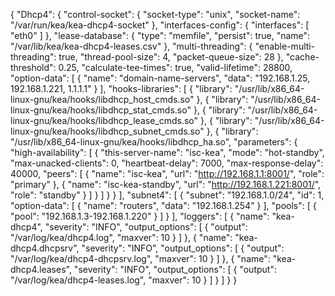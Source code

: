 {
  "Dhcp4": {
    "control-socket": {
      "socket-type": "unix",
      "socket-name": "/var/run/kea/kea-dhcp4-socket"
    },
    "interfaces-config": {
      "interfaces": [
        "eth0"
      ]
    },
    "lease-database": {
      "type": "memfile",
      "persist": true,
      "name": "/var/lib/kea/kea-dhcp4-leases.csv"
    },
    "multi-threading": {
      "enable-multi-threading": true,
      "thread-pool-size": 4,
      "packet-queue-size": 28
    },
    "cache-threshold": 0.25,
    "calculate-tee-times": true,
    "valid-lifetime": 28800,
    "option-data": [
      {
        "name": "domain-name-servers",
        "data": "192.168.1.25, 192.168.1.221, 1.1.1.1"
      }
    ],
    "hooks-libraries": [
      { "library": "/usr/lib/x86_64-linux-gnu/kea/hooks/libdhcp_host_cmds.so" },
      { "library": "/usr/lib/x86_64-linux-gnu/kea/hooks/libdhcp_stat_cmds.so" },
      { "library": "/usr/lib/x86_64-linux-gnu/kea/hooks/libdhcp_lease_cmds.so" },
      { "library": "/usr/lib/x86_64-linux-gnu/kea/hooks/libdhcp_subnet_cmds.so" },
      {
        "library": "/usr/lib/x86_64-linux-gnu/kea/hooks/libdhcp_ha.so",
        "parameters": {
          "high-availability": [
            {
              "this-server-name": "isc-kea",
              "mode": "hot-standby",
              "max-unacked-clients": 0,
              "heartbeat-delay": 7000,
              "max-response-delay": 40000,
              "peers": [
                {
                  "name": "isc-kea",
                  "url": "http://192.168.1.1:8001/",
                  "role": "primary"
                },
                {
                  "name": "isc-kea-standby",
                  "url": "http://192.168.1.221:8001/",
                  "role": "standby"
                }
              ]
            }
          ]
        }
      }
    ],
    "subnet4": [
      {
        "subnet": "192.168.1.0/24",
        "id": 1,
        "option-data": [
          {
            "name": "routers",
            "data": "192.168.1.254"
          }
        ],
        "pools": [
          {
            "pool": "192.168.1.3-192.168.1.220"
          }
        ]
      }
    ],
     "loggers": [
      {
        "name": "kea-dhcp4",
        "severity": "INFO",
        "output_options": [
          {
            "output": "/var/log/kea/dhcp4.log",
            "maxver": 10
          }
        ]
      },
      {
        "name": "kea-dhcp4.dhcpsrv",
        "severity": "INFO",
        "output_options": [
          {
            "output": "/var/log/kea/dhcp4-dhcpsrv.log",
            "maxver": 10
          }
        ]
      },
      {
        "name": "kea-dhcp4.leases",
        "severity": "INFO",
        "output_options": [
          {
            "output": "/var/log/kea/dhcp4-leases.log",
            "maxver": 10
          }
        ]
      }
    ]
  }
}